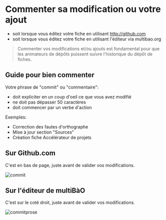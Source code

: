 # Commenter sa modification ou votre ajout

* soit lorsque vous éditez votre fiche en utilisant http://github.com
* soit lorsque vous éditez votre fiche en utilisant l'éditeur via multibao.org

> Commenter vos modifications et/ou ajouts est fondamental pour que les animateurs de dépôts puissent suivre l'historique du dépôt de fiches. 

## Guide pour bien commenter

Votre phrase de "commit" ou "commentaire":
* doit expliciter en un coup d'oeil ce que vous avez modifié
* ne doit pas dépasser 50 caractères
* doit commencer par un verbe d'action

Exemples:
* Correction des fautes d'orthographe
* Mise à jour section "Sources"
* Création fiche Accélérateur de projets

## Sur Github.com

C'est en bas de page, juste avant de valider vos modifications. 

![commit](https://framapic.org/OnDsD7ExS1YI/TCfh7TNH7lPb.png)

## Sur l'éditeur de multiBàO

C'est sur le coté droit, juste avant de valider vos modifications. 

![commitprose](https://framapic.org/D91XmrLdOSkm/NNFhqjtGvui9.png)

